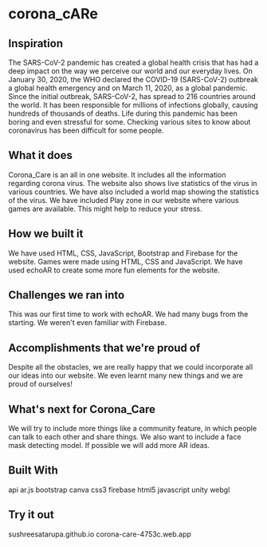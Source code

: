 # corona_cARe
## Inspiration
The SARS-CoV-2 pandemic has created a global health crisis that has had a deep impact on the way we perceive our world and our everyday lives. On January 30, 2020, the WHO declared the COVID-19 (SARS-CoV-2) outbreak a global health emergency and on March 11, 2020, as a global pandemic. Since the initial outbreak, SARS-CoV-2, has spread to 216 countries around the world. It has been responsible for millions of infections globally, causing hundreds of thousands of deaths. Life during this pandemic has been boring and even stressful for some. Checking various sites to know about coronavirus has been difficult for some people.

## What it does
Corona_Care is an all in one website. It includes all the information regarding corona virus. The website also shows live statistics of the virus in various countries. We have also included a world map showing the statistics of the virus. We have included Play zone in our website where various games are available. This might help to reduce your stress.

## How we built it
We have used HTML, CSS, JavaScript, Bootstrap and Firebase for the website. Games were made using HTML, CSS and JavaScript. We have used echoAR to create some more fun elements for the website.

## Challenges we ran into
This was our first time to work with echoAR. We had many bugs from the starting. We weren't even familiar with Firebase.

## Accomplishments that we're proud of
Despite all the obstacles, we are really happy that we could incorporate all our ideas into our website. We even learnt many new things and we are proud of ourselves!

## What's next for Corona_Care
We will try to include more things like a community feature, in which people can talk to each other and share things. We also want to include a face mask detecting model. If possible we will add more AR ideas.

## Built With
api
ar.js
bootstrap
canva
css3
firebase
html5
javascript
unity
webgl
## Try it out
 sushreesatarupa.github.io
 corona-care-4753c.web.app
